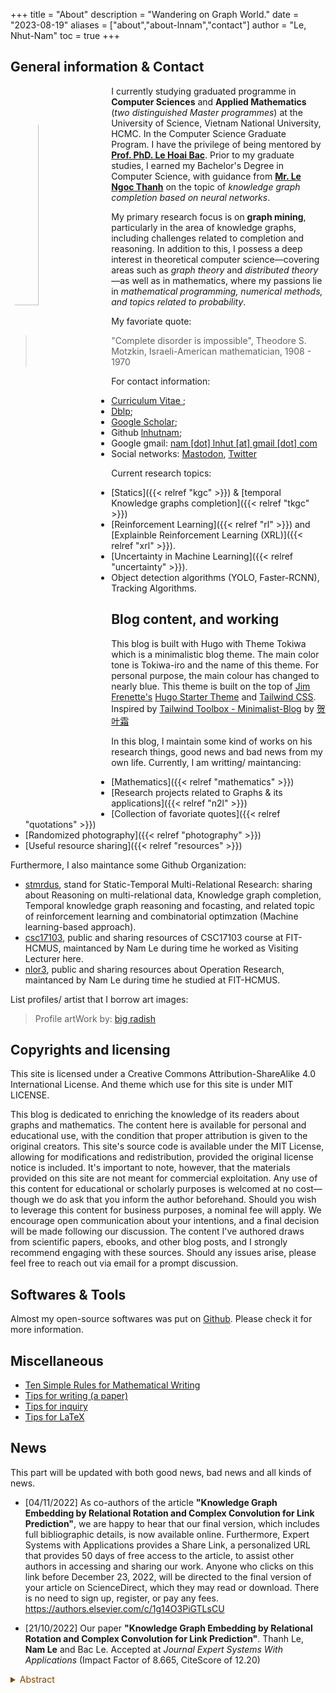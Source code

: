+++
title = "About"
description = "Wandering on Graph World."
date = "2023-08-19"
aliases = ["about","about-lnnam","contact"]
author = "Le, Nhut-Nam"
toc = true
+++

## General information & Contact

<img src="/images/avt/114420940_p0.jpg" alt="avt"
style="float:left; width:30%; height:30%; padding-right:10px; border-radius: 50%;">

I currently studying graduated programme in **Computer Sciences** and **Applied Mathematics** (*two distinguished Master programmes*) at the University of Science, Vietnam National University, HCMC. In the Computer Science Graduate Program. I have the privilege of being mentored by **<a href="https://www.fit.hcmus.edu.vn/~lhbac/">Prof. PhD. Le Hoai Bac</a>**. Prior to my graduate studies, I earned my Bachelor's Degree in Computer Science, with guidance from **<a href="https://www.fit.hcmus.edu.vn/~lnthanh/">Mr. Le Ngoc Thanh</a>** on the topic of *knowledge graph completion based on neural networks*. 

My primary research focus is on **graph mining**, particularly in the area of knowledge graphs, including challenges related to completion and reasoning. In addition to this, I possess a deep interest in theoretical computer science—covering areas such as *graph theory* and *distributed theory*—as well as in mathematics, where my passions lie in *mathematical programming, numerical methods, and topics related to probability*.

My favoriate quote:
> "Complete disorder is impossible", Theodore S. Motzkin, Israeli-American mathematician, 1908 - 1970

For contact information: 
- <a href="../files/CV.pdf" target="_blank" type="application/pdf">Curriculum Vitae </a>; 
- <a href="https://dblp.org/pid/188/7634-4.html"> Dblp</a>; 
- <a href="https://scholar.google.com/citations?user=Vw1yV3YAAAAJ&hl=en&authuser=2"> Google Scholar</a>; 
- Github <a href="https://github.com/lnhutnam">lnhutnam</a>; 
- Google gmail: <a href="mailto:nam.lnhut@gmail.com"> nam [dot] lnhut [at] gmail [dot] com</a>
- Social networks: <a rel="me" href="https://mathstodon.xyz/@namln">Mastodon</a>, <a href="https://twitter.com/lnhutnam">Twitter</a>

Current research topics:
- [Statics]({{< relref "kgc" >}}) & [temporal Knowledge graphs completion]({{< relref "tkgc" >}})
- [Reinforcement Learning]({{< relref "rl" >}}) and [Explainble Reinforcement Learning (XRL)]({{< relref "xrl" >}}).
- [Uncertainty in Machine Learning]({{< relref "uncertainty" >}}).
- Object detection algorithms (YOLO, Faster-RCNN), Tracking Algorithms.

## Blog content, and working

This blog is built with Hugo with Theme Tokiwa which is a minimalistic blog theme. The main color tone is Tokiwa-iro and the name of this theme. For personal purpose, the main colour has changed to nearly blue. This theme is built on the top of [Jim Frenette's](https://jimfrenette.com/2019/02/hugo-static-site-generator-blank-starter-theme/) [Hugo Starter Theme](https://github.com/jimfrenette/hugo-starter) and [Tailwind CSS](https://tailwindcss.com/). Inspired by [Tailwind Toolbox - Minimalist-Blog](https://github.com/tailwindtoolbox/Minimalist-Blog) by [贺叶霜](https://github.com/heyeshuang)

In this blog, I maintain some kind of works on his research things, good news and bad news from my own life. Currently, I am writting/ maintancing:
- [Mathematics]({{< relref "mathematics" >}})
- [Research projects related to Graphs & its applications]({{< relref "n2l" >}})
- [Collection of favoriate quotes]({{< relref "quotations" >}})
- [Randomized photography]({{< relref "photography" >}})
- [Useful resource sharing]({{< relref "resources" >}})

Furthermore, I also maintance some Github Organization:
- [stmrdus](https://github.com/stmrdus), stand for Static-Temporal Multi-Relational Research: sharing about Reasoning on multi-relational data, Knowledge graph completion, Temporal knowledge graph reasoning and focasting, and related topic of reinforcement learning and combinatorial optimzation (Machine learning-based approach).
- [csc17103](https://github.com/csc17103), public and sharing resources of CSC17103 course at FIT-HCMUS, maintanced by Nam Le during time he worked as Visiting Lecturer here.
- [nlor3](https://github.com/nlor3), public and sharing resources about Operation Research, maintanced by Nam Le during time he studied at FIT-HCMUS.

List profiles/ artist that I borrow art images:
> Profile artWork by: [big radish](https://www.pixiv.net/en/artworks/114420940)


## Copyrights and licensing

This site is licensed under a Creative Commons Attribution-ShareAlike 4.0 International License. And theme which use for this site is under MIT LICENSE.

This blog is dedicated to enriching the knowledge of its readers about graphs and mathematics. The content here is available for personal and educational use, with the condition that proper attribution is given to the original creators. This site's source code is available under the MIT License, allowing for modifications and redistribution, provided the original license notice is included. It's important to note, however, that the materials provided on this site are not meant for commercial exploitation. Any use of this content for educational or scholarly purposes is welcomed at no cost—though we do ask that you inform the author beforehand. Should you wish to leverage this content for business purposes, a nominal fee will apply. We encourage open communication about your intentions, and a final decision will be made following our discussion. The content I've authored draws from scientific papers, ebooks, and other blog posts, and I strongly recommend engaging with these sources. Should any issues arise, please feel free to reach out via email for a prompt discussion.

## Softwares & Tools

Almost my open-source softwares was put on [Github](https://github.com/lnhutnam?tab=repositories). Please check it for more information.

## Miscellaneous

- [Ten Simple Rules for Mathematical Writing](https://www.mit.edu/~dimitrib/Ten_Rules.html )
- [Tips for writing (a paper)](https://shangtongzhang.github.io/blog/writing)
- [Tips for inquiry](https://shangtongzhang.github.io/blog/inquiry)
- [Tips for LaTeX](https://shangtongzhang.github.io/blog/latex)

## News

This part will be updated with both good news, bad news and all kinds of news.

- [04/11/2022] As co-authors of the article <b>"Knowledge Graph Embedding by Relational Rotation and Complex Convolution for Link Prediction"</b>, we are happy to hear that our final version, which includes full bibliographic details, is now available online. Furthermore, Expert Systems with Applications provides a Share Link, a personalized URL that provides 50 days of free access to the article, to assist other authors in accessing and sharing our work. Anyone who clicks on this link before December 23, 2022, will be directed to the final version of your article on ScienceDirect, which they may read or download. There is no need to sign up, register, or pay any fees. <a href="https://authors.elsevier.com/c/1g14O3PiGTLsCU" target="_blank">https://authors.elsevier.com/c/1g14O3PiGTLsCU</a>

- [21/10/2022] Our paper <b>"Knowledge Graph Embedding by Relational Rotation and Complex Convolution for Link Prediction"</b>. Thanh Le, <b>Nam Le</b> and Bac Le. Accepted at <i>Journal Expert Systems With Applications</i> (Impact Factor of 8.665, CiteScore of 12.20)
<details><summary style="color:#7C4700">Abstract</summary>
    <font color = "7C4700">
        Knowledge graphs are organized as triplets to represent facts from the real world and play an important role in various intelligent information systems. 
        Because knowledge graphs are frequently constructed using manual or semi-automatic methods, they often miss connections between entities. 
        Link prediction was created to solve this problem. Many recent state-of-the-art studies, such as those introducing the RotatE and RotatHS models, 
        have advocated for rotation transformations with entity and relation embeddings in complex vector spaces. However, using only rotation planes means
        that these models do not have the expressive power of models based on neural networks, such as the ConvE and the ConvR models. As a result, link prediction
        performance suffers. To address these shortcomings, this paper proposes the ConvRot model, which integrates a 2D convolution. Specifically, we perform
        convolution on embeddings of entities and relations to obtain support vector embeddings. These vectors are then integrated into an element-wise rotation
        from the head entity to the tail entity using the Hadamard product, enabling the model to capture local interactions among entities and relations through
        the neural network while still ensuring intuitiveness through a roto-transformation in the link prediction. In addition, we present two strategies for
        designing the complex convolution module and show their effects on model performance. The proposed method is evaluated on standard benchmark datasets
        and achieves significantly improved results on MRR and Hits@K (K = 1, 3, 10). Overall, our model’s link prediction performance is superior by approximately
        5–7 %. Moreover, the ConvRot model is also considered separately on many relation types, such as one-to-one, one-to-many, many-to-one, and many-to-many. 
        Finally, we prove that type constraints can help increase the model’s overall performance, especially on complex and large datasets.
    </font>
</details>